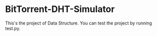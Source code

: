 # BitTorrent-DHT-Simulator
This's the project of Data Structure. You can test the project by running test.py.
